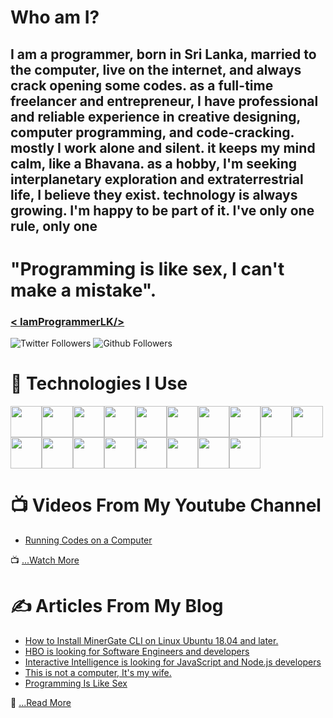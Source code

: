 # Who am I?
## I am a programmer, born in Sri Lanka, married to the computer, live on the internet, and always crack opening some codes. as a full-time freelancer and entrepreneur, I have professional and reliable experience in creative designing, computer programming, and code-cracking. mostly I work alone and silent. it keeps my mind calm, like a Bhavana. as a hobby, I'm seeking interplanetary exploration and extraterrestrial life, I believe they exist. technology is always growing. I'm happy to be part of it. I've only one rule, only one 
# "Programming is like sex, I can't make a mistake".
### [< IamProgrammerLK/>](https://iamprogrammer.lk/)
![Twitter Followers](https://img.shields.io/twitter/follow/IamProgrammerLK?style=social)
![Github Followers](https://img.shields.io/github/followers/IamProgrammerLK?style=social)

# 🔧 Technologies I Use
<img src="https://cdn.worldvectorlogo.com/logos/php-1.svg" width="50" hight="50"/><img src="https://cdn.worldvectorlogo.com/logos/dart.svg" width="50" hight="50"/><img src="https://cdn.worldvectorlogo.com/logos/logo-javascript.svg" width="50" hight="50"/><img src="https://cdn.worldvectorlogo.com/logos/html5.svg" width="50" hight="50"/><img src="https://cdn.worldvectorlogo.com/logos/css-5.svg" width="50" hight="50"/><img src="https://cdn.worldvectorlogo.com/logos/wordpress-blue.svg" width="50" hight="50"/><img src="https://cdn.worldvectorlogo.com/logos/flutter.svg" width="50" hight="50"/><img src="https://cdn.worldvectorlogo.com/logos/bootstrap-5-1.svg" width="50" hight="50"/><img src="https://cdn.worldvectorlogo.com/logos/visual-studio-code-1.svg" width="50" hight="50"/><img src="https://cdn.worldvectorlogo.com/logos/atom-4.svg" width="50" hight="50"/>
<img src="https://cdn.worldvectorlogo.com/logos/brackets.svg" width="50" hight="50"/><img src="https://cdn.worldvectorlogo.com/logos/github-icon.svg" width="50" hight="50"/><img src="https://cdn.worldvectorlogo.com/logos/composer.svg" width="50" hight="50"/><img src="https://cdn.worldvectorlogo.com/logos/private-packagist.svg" width="50" hight="50"/><img src="https://cdn.worldvectorlogo.com/logos/npm.svg" width="50" hight="50"/><img src="https://cdn.worldvectorlogo.com/logos/android.svg" width="50" hight="50"/><img src="https://cdn.worldvectorlogo.com/logos/linux-tux.svg" width="50" hight="50"/><img src="https://cdn.worldvectorlogo.com/logos/ubuntu-4.svg" width="50" hight="50"/>

# 📺 Videos From My Youtube Channel
<!-- YOUTUBE-VIDEOS-LIST:START -->
- [Running Codes on a Computer](https://www.youtube.com/watch?v=JjmVDO_9W_g)
<!-- YOUTUBE-VIDEOS-LIST:END -->
📺 [...Watch More](https://iamprogrammer.lk/)

# ✍ Articles From My Blog
<!-- BLOG-POST-LIST:START -->
- [How to Install MinerGate CLI on Linux Ubuntu 18.04 and later.](https://blog.iamprogrammer.lk/2019/10/how-to-install-minergate-cli-on-linux.html)
- [HBO is looking for Software Engineers and developers](https://blog.iamprogrammer.lk/2016/10/hbo-is-looking-for-software-engineers.html)
- [Interactive Intelligence is looking for JavaScript and Node.js developers](https://blog.iamprogrammer.lk/2016/09/interactive-intelligence-is-looking-for.html)
- [This is not a computer, It's my wife.](https://blog.iamprogrammer.lk/2016/08/this-is-not-computer-its-my-wife.html)
- [Programming Is Like Sex](https://blog.iamprogrammer.lk/2016/05/programming-is-like-sex.html)
<!-- BLOG-POST-LIST:END -->
📘 [...Read More](https://blog.iamprogrammer.lk/)



<!--
**IamProgrammerLK/IamProgrammerLK** is a ✨ _special_ ✨ repository because its `README.md` (this file) appears on your GitHub profile.

Here are some ideas to get you started:

- 🔭 I’m currently working on ...
- 🌱 I’m currently learning ...
- 👯 I’m looking to collaborate on ...
- 🤔 I’m looking for help with ...
- 💬 Ask me about ...
- 📫 How to reach me: ...
- 😄 Pronouns: ...
- ⚡ Fun fact: ...
-->

